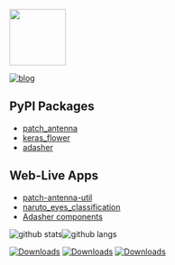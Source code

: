 <a href="https://www.tmforum.org/training-certification/certification-listing/"><img src="https://www.tmforum.org/wp-content/uploads/2020/06/AIDM-badge.png" width="100"/></a>

[![blog](https://img.shields.io/badge/blog-live-GREEN?style=for-the-badge&logo=appveyor)](https://bhanuchander210.github.io)

## PyPI Packages
- [patch_antenna](https://github.com/Bhanuchander210/patch_antenna)
- [keras_flower](https://github.com/Bhanuchander210/keras_flower)
- [adasher](https://github.com/Bhanuchander210/adasher)

## Web-Live Apps
- [patch-antenna-util](https://github.com/Bhanuchander210/patch-antenna-util)
- [naruto_eyes_classification](https://github.com/Bhanuchander210/naruto_eyes_classification)
- [Adasher components](https://adasher.herokuapp.com/)

![github stats](https://github-readme-stats.vercel.app/api?username=bhanuchander210&show_icons=true&hide_border=true)![github langs](https://github-readme-stats.vercel.app/api/top-langs/?username=bhanuchander210&layout=compact&langs_count=10&show_icons=true&hide_border=true)

[![Downloads](https://static.pepy.tech/personalized-badge/patch-antenna?period=total&units=abbreviation&left_color=black&right_color=grey&left_text=patch_antenna)](https://pepy.tech/project/patch-antenna)  [![Downloads](https://static.pepy.tech/personalized-badge/keras-flower?period=total&units=abbreviation&left_color=black&right_color=grey&left_text=keras_flower)](https://pepy.tech/project/keras-flower)  [![Downloads](https://static.pepy.tech/personalized-badge/adasher?period=total&units=abbreviation&left_color=black&right_color=grey&left_text=adasher)](https://pepy.tech/project/adasher)
